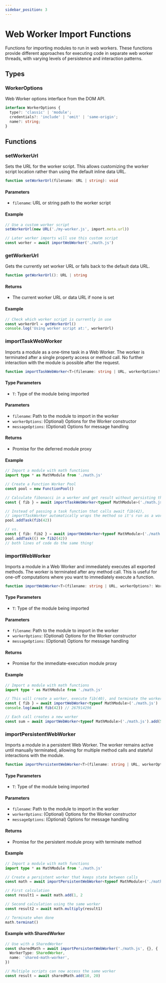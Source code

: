```yaml
---
sidebar_position: 3
---
```


# Web Worker Import Functions

Functions for importing modules to run in web workers. These functions provide different approaches for executing code in separate web worker threads, with varying levels of persistence and interaction patterns.

## Types

### WorkerOptions

Web Worker options interface from the DOM API.

```ts
interface WorkerOptions {
  type?: 'classic' | 'module';
  credentials?: 'include' | 'omit' | 'same-origin';
  name?: string;
}
```

## Functions

### setWorkerUrl

Sets the URL for the worker script. This allows customizing the worker script location rather than using the default inline data URL.

```ts
function setWorkerUrl(filename: URL | string): void
```

#### Parameters

- `filename`: URL or string path to the worker script

#### Example

```ts
// Use a custom worker script
setWorkerUrl(new URL('./my-worker.js', import.meta.url))

// Later worker imports will use this custom script
const worker = await importWebWorker('./math.js')
```

### getWorkerUrl

Gets the currently set worker URL or falls back to the default data URL.

```ts
function getWorkerUrl(): URL | string
```

#### Returns

- The current worker URL or data URL if none is set

#### Example

```ts
// Check which worker script is currently in use
const workerUrl = getWorkerUrl()
console.log('Using worker script at:', workerUrl)
```

### importTaskWebWorker

Imports a module as a one-time task in a Web Worker. The worker is terminated after a single property access or method call. No further interaction with the module is possible after the request.

<!-- @formatter:off -->
```ts
function importTaskWebWorker<T>(filename: string | URL, workerOptions?: WorkerOptions, messageOptions?: MessageOptions): Promise<DeferredPromisifyModule<T>>
```
<!-- @formatter:on -->

#### Type Parameters

- `T`: Type of the module being imported

#### Parameters

- `filename`: Path to the module to import in the worker
- `workerOptions`: (Optional) Options for the Worker constructor
- `messageOptions`: (Optional) Options for message handling

#### Returns

- Promise for the deferred module proxy

#### Example

```ts
// Import a module with math functions
import type * as MathModule from './math.js'

// Create a Function Worker Pool
const pool = new FunctionPool()

// Calculate fibonacci in a worker and get result without persisting the worker
const { fib } = await importTaskWebWorker<typeof MathModule>('./math.js')

// Instead of passing a task function that calls await fib(42),
// importTaskWorker automatically wraps the method so it's run as a worker
pool.addTask(fib(42))

// vs.
const { fib: fib2 } = await importWebWorker<typeof MathModule>('./math.js')
pool.addTask(() => fib2(42))
// both lines of code do the same thing!
```

### importWebWorker

Imports a module in a Web Worker and immediately executes all exported methods. The worker is terminated after any method call. This is useful for one-off computations where you want to immediately execute a function.

<!-- @formatter:off -->
```ts
function importWebWorker<T>(filename: string | URL, workerOptions?: WorkerOptions, messageOptions?: MessageOptions): Promise<PromisifyModule<T>>
```
<!-- @formatter:on -->

#### Type Parameters

- `T`: Type of the module being imported

#### Parameters

- `filename`: Path to the module to import in the worker
- `workerOptions`: (Optional) Options for the Worker constructor
- `messageOptions`: (Optional) Options for message handling

#### Returns

- Promise for the immediate-execution module proxy

#### Example

```ts
// Import a module with math functions
import type * as MathModule from './math.js'

// This will create a worker, execute fib(40), and terminate the worker
const { fib } = await importWebWorker<typeof MathModule>('./math.js')
console.log(await fib(42)) // 267914296

// Each call creates a new worker
const sum = await importWebWorker<typeof MathModule>('./math.js').add(5, 10)
```

### importPersistentWebWorker

Imports a module in a persistent Web Worker. The worker remains active until manually terminated, allowing for multiple method calls and stateful interactions with the module.

<!-- @formatter:off -->
```ts
function importPersistentWebWorker<T>(filename: string | URL, workerOptions?: WorkerOptions, messageOptions?: MessageOptions): Promise<PromisifyModule<T & Terminable>>
```
<!-- @formatter:on -->

#### Type Parameters

- `T`: Type of the module being imported

#### Parameters

- `filename`: Path to the module to import in the worker
- `workerOptions`: (Optional) Options for the Worker constructor
- `messageOptions`: (Optional) Options for message handling

#### Returns

- Promise for the persistent module proxy with terminate method

#### Example

```ts
// Import a module with math functions
import type * as MathModule from './math.js'

// Create a persistent worker that keeps state between calls
const math = await importPersistentWebWorker<typeof MathModule>('./math.js')

// First calculation
const result1 = await math.add(1, 2

// Second calculation using the same worker
const result2 = await math.multiply(result1)

// Terminate when done
math.terminat()
```

#### Example with SharedWorker

```ts
// Use with a SharedWorker
const sharedMath = await importPersistentWebWorker('./math.js', {}, {
  WorkerType: SharedWorker,
  name: 'shared-math-worker',
})

// Multiple scripts can now access the same worker
const result = await sharedMath.add(10, 20)
```
